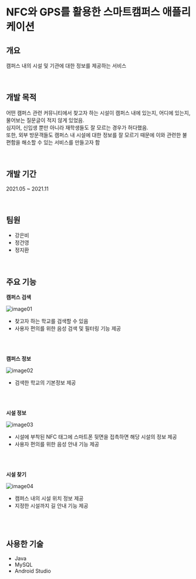 # NFC와 GPS를 활용한 스마트캠퍼스 애플리케이션

## 개요
캠퍼스 내의 시설 및 기관에 대한 정보를 제공하는 서비스

<br>

## 개발 목적
어떤 캠퍼스 관련 커뮤니티에서 찾고자 하는 시설이 캠퍼스 내에 있는지, 어디에 있는지, 물어보는 질문글이 적지 않게 있었음. <br>
심지어, 신입생 뿐만 아니라 재학생들도 잘 모르는 경우가 허다했음. <br>
또한, 외부 방문객들도 캠퍼스 내 시설에 대한 정보를 잘 모르기 때문에 이와 관련한 불편함을 해소할 수 있는 서비스를 만들고자 함

<br>

## 개발 기간
2021.05 ~ 2021.11

<br>

## 팀원
- 강은비
- 정건영
- 정지환

<br>

## 주요 기능
**캠퍼스 검색**

![image01](https://user-images.githubusercontent.com/96276840/190418596-7c4fca64-c454-483e-bc85-7c1a08e49530.png)
- 찾고자 하는 학교를 검색할 수 있음
- 사용자 편의를 위한 음성 검색 및 필터링 기능 제공

<br><br>

**캠퍼스 정보**

![image02](https://user-images.githubusercontent.com/96276840/190419884-a73227ef-b196-419e-bc96-4a02a7a7d2f1.png)
- 검색한 학교의 기본정보 제공

<br><br>

**시설 정보**

![image03](https://user-images.githubusercontent.com/96276840/190426612-32f4b340-6416-4275-b3ce-6999f5251b72.png)
- 시설에 부착된 NFC 태그에 스마트폰 뒷면을 접촉하면 해당 시설의 정보 제공
- 사용자 편의를 위한 음성 안내 기능 제공

<br><br>

**시설 찾기**

![image04](https://user-images.githubusercontent.com/96276840/190427819-099c3988-bce2-45ea-b71a-09fe48f2a6f0.png)
- 캠퍼스 내의 시설 위치 정보 제공
- 지정한 시설까지 길 안내 기능 제공

<br><br>

## 사용한 기술
- Java
- MySQL
- Android Studio
